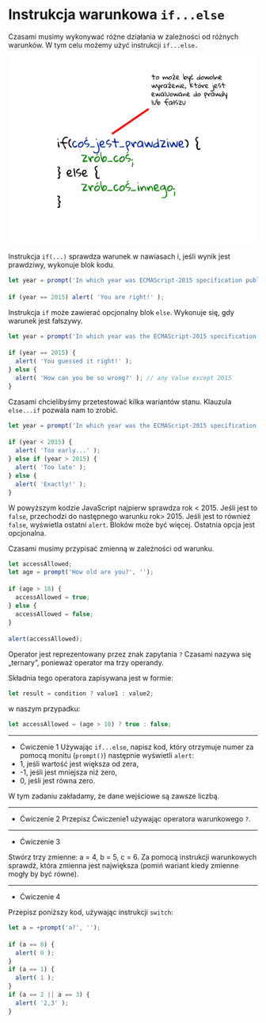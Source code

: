 # Instrukcja warunkowa `if...else`

Czasami musimy wykonywać różne działania w zależności od różnych warunków.
W tym celu możemy użyć instrukcji `if...else.`

![if...else](if.png)

Instrukcja `if(...)` sprawdza warunek w nawiasach i,
jeśli wynik jest prawdziwy, wykonuje blok kodu.

```js
let year = prompt('In which year was ECMAScript-2015 specification published?', '');

if (year == 2015) alert( 'You are right!' );
```

Instrukcja `if` może zawierać opcjonalny blok `else`.
Wykonuje się, gdy warunek jest fałszywy.

```js
let year = prompt('In which year was the ECMAScript-2015 specification published?', '');

if (year == 2015) {
  alert( 'You guessed it right!' );
} else {
  alert( 'How can you be so wrong?' ); // any value except 2015
}
```

Czasami chcielibyśmy przetestować kilka wariantów stanu.
Klauzula `else...if` pozwala nam to zrobić.

```js
let year = prompt('In which year was the ECMAScript-2015 specification published?', '');

if (year < 2015) {
  alert( 'Too early...' );
} else if (year > 2015) {
  alert( 'Too late' );
} else {
  alert( 'Exactly!' );
}
```

W powyższym kodzie JavaScript najpierw sprawdza rok < 2015. Jeśli jest to `false`,
przechodzi do następnego warunku rok> 2015. Jeśli jest to również `false`,
wyświetla ostatni `alert`. Bloków może być więcej. Ostatnia opcja jest opcjonalna.

Czasami musimy przypisać zmienną w zależności od warunku.

```js
let accessAllowed;
let age = prompt('How old are you?', '');

if (age > 18) {
  accessAllowed = true;
} else {
  accessAllowed = false;
}

alert(accessAllowed);
```

Operator jest reprezentowany przez znak zapytania `?`
Czasami nazywa się „ternary”, ponieważ operator ma trzy operandy.

Składnia tego operatora zapisywana jest w formie:

```js
let result = condition ? value1 : value2;
```

w naszym przypadku:

```js
let accessAllowed = (age > 18) ? true : false;
```

---

- Ćwiczenie 1
Używając `if...else`, napisz kod, który otrzymuje numer za pomocą 
monitu (`prompt()`) następnie wyświetli `alert`:  
- 1, jeśli wartość jest większa od zera,  
- -1, jeśli jest mniejsza niż zero, 
- 0, jeśli jest równa zero. 

W tym zadaniu zakładamy, że dane wejściowe są zawsze liczbą.

---

- Ćwiczenie 2
Przepisz Ćwiczenie1 używając operatora warunkowego `?`.

---

- Ćwiczenie 3

Stwórz trzy zmienne: a = 4, b = 5, c = 6. Za pomocą instrukcji warunkowych sprawdź,
która zmienna jest największa (pomiń wariant kiedy zmienne mogły by być równe).

---

- Ćwiczenie 4

Przepisz poniższy kod, używając instrukcji `switch`:

```js
let a = +prompt('a?', '');

if (a == 0) {
  alert( 0 );
}
if (a == 1) {
  alert( 1 );
}
if (a == 2 || a == 3) {
  alert( '2,3' );
}

```
